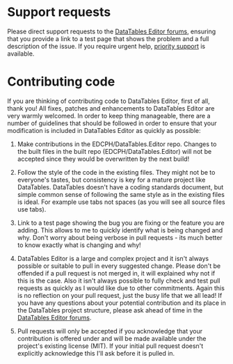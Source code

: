 # Support requests

Please direct support requests to the [DataTables Editor forums](https://editor.datatables.net/forums), ensuring that you provide a link to a test page that shows the problem and a full description of the issue. If you require urgent help, [priority support](https://editor.datatables.net/support) is available.


# Contributing code

If you are thinking of contributing code to DataTables Editor, first of all, thank you! All fixes, patches and enhancements to DataTables Editor are very warmly welcomed. In order to keep thing manageable, there are a number of guidelines that should be followed in order to ensure that your modification is included in DataTables Editor as quickly as possible:

1. Make contributions in the EDCPH/DataTables.Editor repo. Changes to the built files in the built repo (EDCPH/DataTables.Editor) will not be accepted since they would be overwritten by the next build!

2. Follow the style of the code in the existing files. They might not be to everyone's tastes, but consistency is key for a mature project like DataTables. DataTables doesn't have a coding standards document, but simple common sense of following the same style as in the existing files is ideal. For example use tabs not spaces (as you will see all source files use tabs).

3. Link to a test page showing the bug you are fixing or the feature you are adding. This allows to me to quickly identify what is being changed and why. Don't worry about being verbose in pull requests - its much better to know exactly what is changing and why!

4. DataTables Editor is a large and complex project and it isn't always possible or suitable to pull in every suggested change. Please don't be offended if a pull request is not merged in, it will explained why not if this is the case. Also it isn't always possible to fully check and test pull requests as quickly as I would like due to other commitments. Again this is no reflection on your pull request, just the busy life that we all lead! If you have any questions about your potential contribution and its place in the DataTables project structure, please ask ahead of time in the [DataTables Editor forums](//editor.datatables.net/forums).

5. Pull requests will only be accepted if you acknowledge that your contribution is offered under and will be made available under the project's existing license (MIT). If your initial pull request doesn't explicitly acknowledge this I'll ask before it is pulled in.